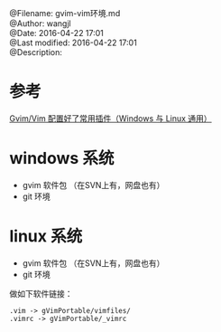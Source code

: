 @Filename:       gvim-vim环境.md  
@Author:         wangjl  
@Date:           2016-04-22 17:01  
@Last modified:  2016-04-22 17:01  
@Description:   

# 参考

[Gvim/Vim 配置好了常用插件（Windows 与 Linux 通用） ](http://www.oschina.net/code/snippet_574132_13357)

# windows 系统

* gvim 软件包 （在SVN上有，网盘也有）
* git 环境

# linux 系统

* gvim 软件包 （在SVN上有，网盘也有）
* git 环境

做如下软件链接：

    .vim -> gVimPortable/vimfiles/
    .vimrc -> gVimPortable/_vimrc
